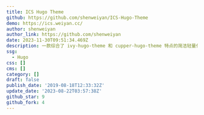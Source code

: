 ```yaml
---
title: ICS Hugo Theme
github: https://github.com/shenweiyan/ICS-Hugo-Theme
demo: https://ics.weiyan.cc/
author: shenweiyan
author_link: https://github.com/shenweiyan
date: 2023-11-30T09:51:34.469Z
description: 一款综合了 ivy-hugo-theme 和 cupper-hugo-theme 特点的简洁轻量化的响应式 Hugo 博客主题。
ssg:
  - Hugo
css: []
cms: []
category: []
draft: false
publish_date: '2019-08-18T12:33:32Z'
update_date: '2023-08-22T03:57:38Z'
github_star: 9
github_fork: 4
---
```

